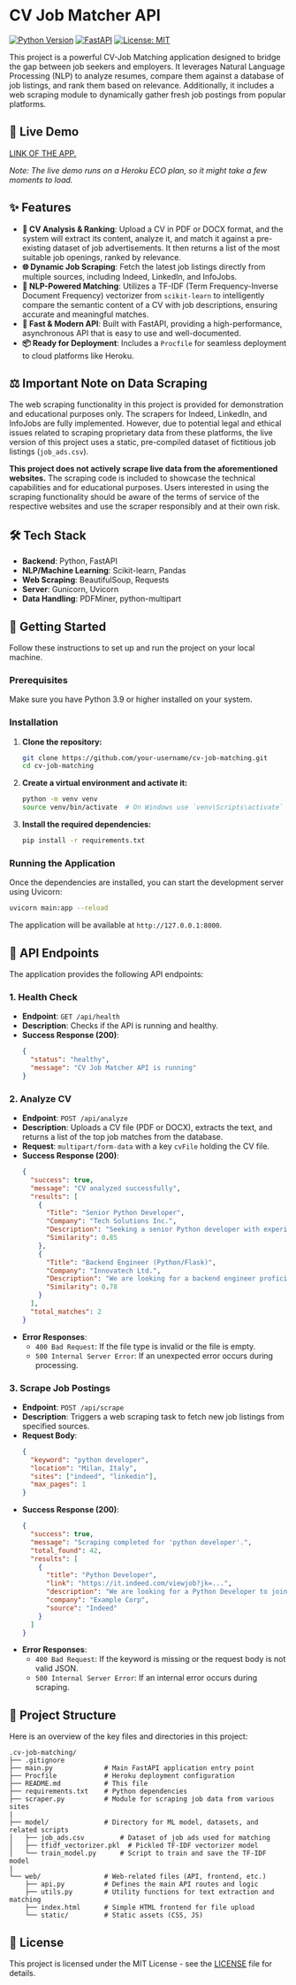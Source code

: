 # CV Job Matcher API

[![Python Version](https.img.shields.io/badge/python-3.9+-blue.svg)](https://www.python.org/downloads/)
[![FastAPI](https.img.shields.io/badge/Framework-FastAPI-green.svg)](https://fastapi.tiangolo.com/)
[![License: MIT](https://img.shields.io/badge/License-MIT-yellow.svg)](https://opensource.org/licenses/MIT)

This project is a powerful CV-Job Matching application designed to bridge the gap between job seekers and employers. It leverages Natural Language Processing (NLP) to analyze resumes, compare them against a database of job listings, and rank them based on relevance. Additionally, it includes a web scraping module to dynamically gather fresh job postings from popular platforms.

## 🚀 Live Demo

[LINK OF THE APP.](https://cvjobmatching-a7049acad1b5.herokuapp.com/)

_Note: The live demo runs on a Heroku ECO plan, so it might take a few moments to load._

## ✨ Features

- **📄 CV Analysis & Ranking**: Upload a CV in PDF or DOCX format, and the system will extract its content, analyze it, and match it against a pre-existing dataset of job advertisements. It then returns a list of the most suitable job openings, ranked by relevance.
- **🌐 Dynamic Job Scraping**: Fetch the latest job listings directly from multiple sources, including Indeed, LinkedIn, and InfoJobs.
- **🤖 NLP-Powered Matching**: Utilizes a TF-IDF (Term Frequency-Inverse Document Frequency) vectorizer from `scikit-learn` to intelligently compare the semantic content of a CV with job descriptions, ensuring accurate and meaningful matches.
- **🚀 Fast & Modern API**: Built with FastAPI, providing a high-performance, asynchronous API that is easy to use and well-documented.
- **📦 Ready for Deployment**: Includes a `Procfile` for seamless deployment to cloud platforms like Heroku.

## ⚖️ Important Note on Data Scraping

The web scraping functionality in this project is provided for demonstration and educational purposes only. The scrapers for Indeed, LinkedIn, and InfoJobs are fully implemented. However, due to potential legal and ethical issues related to scraping proprietary data from these platforms, the live version of this project uses a static, pre-compiled dataset of fictitious job listings (`job_ads.csv`).

**This project does not actively scrape live data from the aforementioned websites.** The scraping code is included to showcase the technical capabilities and for educational purposes. Users interested in using the scraping functionality should be aware of the terms of service of the respective websites and use the scraper responsibly and at their own risk.

## 🛠️ Tech Stack

- **Backend**: Python, FastAPI
- **NLP/Machine Learning**: Scikit-learn, Pandas
- **Web Scraping**: BeautifulSoup, Requests
- **Server**: Gunicorn, Uvicorn
- **Data Handling**: PDFMiner, python-multipart

## 🚀 Getting Started

Follow these instructions to set up and run the project on your local machine.

### Prerequisites

Make sure you have Python 3.9 or higher installed on your system.

### Installation

1. **Clone the repository:**

   ```bash
   git clone https://github.com/your-username/cv-job-matching.git
   cd cv-job-matching
   ```

2. **Create a virtual environment and activate it:**

   ```bash
   python -m venv venv
   source venv/bin/activate  # On Windows use `venv\Scripts\activate`
   ```

3. **Install the required dependencies:**
   ```bash
   pip install -r requirements.txt
   ```

### Running the Application

Once the dependencies are installed, you can start the development server using Uvicorn:

```bash
uvicorn main:app --reload
```

The application will be available at `http://127.0.0.1:8000`.

## 📖 API Endpoints

The application provides the following API endpoints:

### 1. Health Check

- **Endpoint**: `GET /api/health`
- **Description**: Checks if the API is running and healthy.
- **Success Response (200)**:
  ```json
  {
    "status": "healthy",
    "message": "CV Job Matcher API is running"
  }
  ```

### 2. Analyze CV

- **Endpoint**: `POST /api/analyze`
- **Description**: Uploads a CV file (PDF or DOCX), extracts the text, and returns a list of the top job matches from the database.
- **Request**: `multipart/form-data` with a key `cvFile` holding the CV file.
- **Success Response (200)**:
  ```json
  {
    "success": true,
    "message": "CV analyzed successfully",
    "results": [
      {
        "Title": "Senior Python Developer",
        "Company": "Tech Solutions Inc.",
        "Description": "Seeking a senior Python developer with experience in Django and REST APIs...",
        "Similarity": 0.85
      },
      {
        "Title": "Backend Engineer (Python/Flask)",
        "Company": "Innovatech Ltd.",
        "Description": "We are looking for a backend engineer proficient in Python and Flask...",
        "Similarity": 0.78
      }
    ],
    "total_matches": 2
  }
  ```
- **Error Responses**:
  - `400 Bad Request`: If the file type is invalid or the file is empty.
  - `500 Internal Server Error`: If an unexpected error occurs during processing.

### 3. Scrape Job Postings

- **Endpoint**: `POST /api/scrape`
- **Description**: Triggers a web scraping task to fetch new job listings from specified sources.
- **Request Body**:
  ```json
  {
    "keyword": "python developer",
    "location": "Milan, Italy",
    "sites": ["indeed", "linkedin"],
    "max_pages": 1
  }
  ```
- **Success Response (200)**:
  ```json
  {
    "success": true,
    "message": "Scraping completed for 'python developer'.",
    "total_found": 42,
    "results": [
      {
        "title": "Python Developer",
        "link": "https://it.indeed.com/viewjob?jk=...",
        "description": "We are looking for a Python Developer to join our team...",
        "company": "Example Corp",
        "source": "Indeed"
      }
    ]
  }
  ```
- **Error Responses**:
  - `400 Bad Request`: If the keyword is missing or the request body is not valid JSON.
  - `500 Internal Server Error`: If an internal error occurs during scraping.

## 📂 Project Structure

Here is an overview of the key files and directories in this project:

```
.cv-job-matching/
├── .gitignore
├── main.py             # Main FastAPI application entry point
├── Procfile            # Heroku deployment configuration
├── README.md           # This file
├── requirements.txt    # Python dependencies
├── scraper.py          # Module for scraping job data from various sites
|
├── model/              # Directory for ML model, datasets, and related scripts
│   ├── job_ads.csv         # Dataset of job ads used for matching
│   ├── tfidf_vectorizer.pkl  # Pickled TF-IDF vectorizer model
│   └── train_model.py      # Script to train and save the TF-IDF model
|
└── web/                # Web-related files (API, frontend, etc.)
    ├── api.py          # Defines the main API routes and logic
    ├── utils.py        # Utility functions for text extraction and matching
    ├── index.html      # Simple HTML frontend for file upload
    └── static/         # Static assets (CSS, JS)
```

## 📄 License

This project is licensed under the MIT License - see the [LICENSE](LICENSE) file for details.
